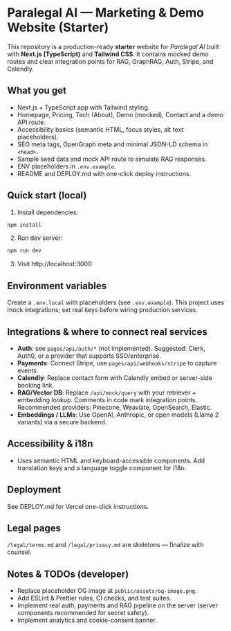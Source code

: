 # Paralegal AI — Marketing & Demo Website (Starter)

This repository is a production-ready **starter** website for *Paralegal AI* built with **Next.js (TypeScript)** and **Tailwind CSS**. It contains mocked demo routes and clear integration points for RAG, GraphRAG, Auth, Stripe, and Calendly.

## What you get
- Next.js + TypeScript app with Tailwind styling.
- Homepage, Pricing, Tech (About), Demo (mocked), Contact and a demo API route.
- Accessibility basics (semantic HTML, focus styles, alt text placeholders).
- SEO meta tags, OpenGraph meta and minimal JSON-LD schema in `<head>`.
- Sample seed data and mock API route to simulate RAG responses.
- ENV placeholders in `.env.example`.
- README and DEPLOY.md with one-click deploy instructions.

## Quick start (local)
1. Install dependencies:
```bash
npm install
```
2. Run dev server:
```bash
npm run dev
```
3. Visit http://localhost:3000

## Environment variables
Create a `.env.local` with placeholders (see `.env.example`). This project uses mock integrations; set real keys before wiring production services.

## Integrations & where to connect real services
- **Auth**: see `pages/api/auth/*` (not implemented). Suggested: Clerk, Auth0, or a provider that supports SSO/enterprise.
- **Payments**: Connect Stripe, use `pages/api/webhooks/stripe` to capture events.
- **Calendly**: Replace contact form with Calendly embed or server-side booking link.
- **RAG/Vector DB**: Replace `/api/mock/query` with your retriever + embedding lookup. Comments in code mark integration points. Recommended providers: Pinecone, Weaviate, OpenSearch, Elastic.
- **Embeddings / LLMs**: Use OpenAI, Anthropic, or open models (Llama 2 variants) via a secure backend.

## Accessibility & i18n
- Uses semantic HTML and keyboard-accessible components. Add translation keys and a language toggle component for i18n.

## Deployment
See DEPLOY.md for Vercel one-click instructions.

## Legal pages
`/legal/terms.md` and `/legal/privacy.md` are skeletons — finalize with counsel.

## Notes & TODOs (developer)
- Replace placeholder OG image at `public/assets/og-image.png`.
- Add ESLint & Prettier rules, CI checks, and test suites.
- Implement real auth, payments and RAG pipeline on the server (server components recommended for secret safety).
- Implement analytics and cookie-consent banner.

